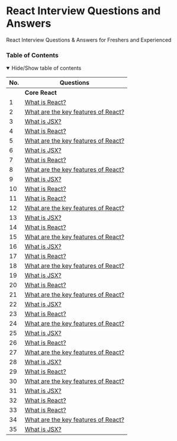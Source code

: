 # React Interview Questions and Answers
React Interview Questions & Answers for Freshers and Experienced

### Table of Contents

<details open>
<summary>
Hide/Show table of contents
</summary>

| No. | Questions                                                                                                                                                                                                                        |
| --- | ---------------------------------------------------------------------------------------------------------------------------------------------- |
|     | **Core React**                                                                                                                                                                                                                   |
| 1   | [What is React?](#what-is-react)                                                                                                                                                                                                 |
| 2   | [What are the key features of React?](#What-are-the-key-features-of-React)                                                                                                                                                       |
| 3   | [What is JSX?](#what-is-jsx)      
   | 4   | [What is React?](#what-is-react)                                                                                                                                                                                                 |
| 5   | [What are the key features of React?](#What-are-the-key-features-of-React)                                                                                                                                                       |
| 6   | [What is JSX?](#what-is-jsx)      
| 7   | [What is React?](#what-is-react)                                                                                                                                                                                                 |
| 8   | [What are the key features of React?](#What-are-the-key-features-of-React)                                                                                                                                                       |
| 9   | [What is JSX?](#what-is-jsx)      
   | 10   | [What is React?](#what-is-react)                                                                                                                                                                                                 |
   | 11   | [What is React?](#what-is-react)                                                                                                                                                                                                 |
| 12   | [What are the key features of React?](#What-are-the-key-features-of-React)                                                                                                                                                       |
| 13   | [What is JSX?](#what-is-jsx)      
   | 14   | [What is React?](#what-is-react)                                                                                                                                                                                                 |
| 15   | [What are the key features of React?](#What-are-the-key-features-of-React)                                                                                                                                                       |
| 16   | [What is JSX?](#what-is-jsx)      
| 17   | [What is React?](#what-is-react)                                                                                                                                                                                                 |
| 18   | [What are the key features of React?](#What-are-the-key-features-of-React)                                                                                                                                                       |
| 19   | [What is JSX?](#what-is-jsx)      
   | 20   | [What is React?](#what-is-react)                                                                                                                                                                                                 |
| 21   | [What are the key features of React?](#What-are-the-key-features-of-React)                                                                                                                                                       |
| 22   | [What is JSX?](#what-is-jsx)     
| 23   | [What is React?](#what-is-react)                                                                                                                                                                                                 |
| 24   | [What are the key features of React?](#What-are-the-key-features-of-React)                                                                                                                                                       |
| 25   | [What is JSX?](#what-is-jsx)      
   | 26   | [What is React?](#what-is-react)                                                                                                                                                                                                 |
| 27   | [What are the key features of React?](#What-are-the-key-features-of-React)                                                                                                                                                       |
| 28   | [What is JSX?](#what-is-jsx)      
| 29   | [What is React?](#what-is-react)                                                                                                                                                                                                 |
| 30   | [What are the key features of React?](#What-are-the-key-features-of-React)                                                                                                                                                       |
| 31   | [What is JSX?](#what-is-jsx)      
   | 32   | [What is React?](#what-is-react)                                                                                                                                                                                                 |
   | 33   | [What is React?](#what-is-react)                                                                                                                                                                                                 |
| 34   | [What are the key features of React?](#What-are-the-key-features-of-React)                                                                                                                                                       |
| 35   | [What is JSX?](#what-is-jsx)      
   

</details>

